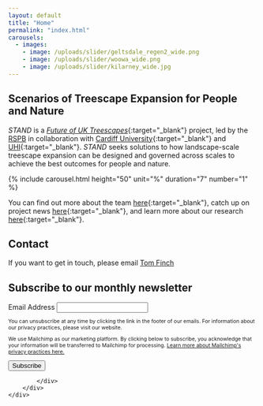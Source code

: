 ```yaml
---
layout: default
title: "Home"
permalink: "index.html"
carousels:
  - images: 
    - image: /uploads/slider/geltsdale_regen2_wide.png
    - image: /uploads/slider/woowa_wide.png
    - image: /uploads/slider/kilarney_wide.jpg
---
```

<head>
<title>HOME | STAND Treescapes Project </title>
</head>

## Scenarios of Treescape Expansion for People and Nature
*STAND* is a [*Future of UK Treescapes*](https://www.uktreescapes.org/){:target="_blank"} project, led by the [RSPB](https://www.rspb.org.uk/our-work/conservation/centre-for-conservation-science/) in collaboration with [Cardiff University](https://www.cardiff.ac.uk/social-sciences){:target="_blank"} and [UHI](https://www.inverness.uhi.ac.uk/research/forestry-and-conservation-group/){:target="_blank"}. *STAND* seeks solutions to how landscape-scale treescape expansion can be designed and governed across scales to achieve the best outcomes for people and nature. 
 
 {% include carousel.html height="50" unit="%" duration="7" number="1" %}

You can find out more about the team [here](https://stand-treescapes.github.io/people/){:target="_blank"}, catch up on project news [here](https://stand-treescapes.github.io/news/){:target="_blank"}, and learn more about our research [here](https://stand-treescapes.github.io/research/){:target="_blank"}. 

## Contact
If you want to get in touch, please email [Tom Finch](mailto:tom.finch@rspb.org.uk)

<!-- Begin Mailchimp Signup Form -->
<div id="mc_embed_signup">
    <form action="https://github.us10.list-manage.com/subscribe/post?u=0eb58357dda98df7c3c199f7a&amp;id=aa38a70a44&amp;v_id=5024&amp;f_id=00e329e2f0" method="post" id="mc-embedded-subscribe-form" name="mc-embedded-subscribe-form" class="validate" target="_self">
        <div id="mc_embed_signup_scroll">
        <h2>Subscribe to our monthly newsletter</h2>
<div class="mc-field-group">
	<label for="mce-EMAIL">Email Address</label>
	<input type="email" value="" name="EMAIL" class="required email" id="mce-EMAIL" required>
	<span id="mce-EMAIL-HELPERTEXT" class="helper_text"></span>
</div>
<div id="mergeRow-gdpr" class="mergeRow gdpr-mergeRow content__gdprBlock mc-field-group">
    <div class="content__gdpr">
        <p style="font-size:75%;">You can unsubscribe at any time by clicking the link in the footer of our emails. For information about our privacy practices, please visit our website.</p>
    </div>
    <div class="content__gdprLegal">
        <p style="font-size:75%;">We use Mailchimp as our marketing platform. By clicking below to subscribe, you acknowledge that your information will be transferred to Mailchimp for processing. <a href="https://mailchimp.com/legal/terms" target="_blank">Learn more about Mailchimp's privacy practices here.</a></p>
    </div>
</div>
	<div id="mce-responses" class="clear foot">
		<div class="response" id="mce-error-response" style="display:none"></div>
		<div class="response" id="mce-success-response" style="display:none"></div>
	</div>    <!-- real people should not fill this in and expect good things - do not remove this or risk form bot signups-->
    <div style="position: absolute; left: -5000px;" aria-hidden="true"><input type="text" name="b_0eb58357dda98df7c3c199f7a_aa38a70a44" tabindex="-1" value=""></div>
        <div class="optionalParent">
            <div class="clear foot">
                <input type="submit" value="Subscribe" name="subscribe" id="mc-embedded-subscribe" class="button">
              
            </div>
        </div>
    </div>
</form>
</div>

<!--End mc_embed_signup-->
